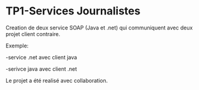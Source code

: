 # TP1-Services Journalistes

Creation de deux service SOAP (Java et .net) qui communiquent avec deux projet client contraire.

Exemple: 

-service .net avec client java

-serivce java avec client .net

Le projet a été realisé avec collaboration.
